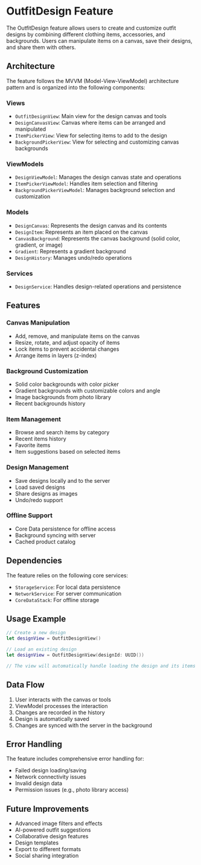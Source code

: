 # OutfitDesign Feature

The OutfitDesign feature allows users to create and customize outfit designs by combining different clothing items, accessories, and backgrounds. Users can manipulate items on a canvas, save their designs, and share them with others.

## Architecture

The feature follows the MVVM (Model-View-ViewModel) architecture pattern and is organized into the following components:

### Views
- `OutfitDesignView`: Main view for the design canvas and tools
- `DesignCanvasView`: Canvas where items can be arranged and manipulated
- `ItemPickerView`: View for selecting items to add to the design
- `BackgroundPickerView`: View for selecting and customizing canvas backgrounds

### ViewModels
- `DesignViewModel`: Manages the design canvas state and operations
- `ItemPickerViewModel`: Handles item selection and filtering
- `BackgroundPickerViewModel`: Manages background selection and customization

### Models
- `DesignCanvas`: Represents the design canvas and its contents
- `DesignItem`: Represents an item placed on the canvas
- `CanvasBackground`: Represents the canvas background (solid color, gradient, or image)
- `Gradient`: Represents a gradient background
- `DesignHistory`: Manages undo/redo operations

### Services
- `DesignService`: Handles design-related operations and persistence

## Features

### Canvas Manipulation
- Add, remove, and manipulate items on the canvas
- Resize, rotate, and adjust opacity of items
- Lock items to prevent accidental changes
- Arrange items in layers (z-index)

### Background Customization
- Solid color backgrounds with color picker
- Gradient backgrounds with customizable colors and angle
- Image backgrounds from photo library
- Recent backgrounds history

### Item Management
- Browse and search items by category
- Recent items history
- Favorite items
- Item suggestions based on selected items

### Design Management
- Save designs locally and to the server
- Load saved designs
- Share designs as images
- Undo/redo support

### Offline Support
- Core Data persistence for offline access
- Background syncing with server
- Cached product catalog

## Dependencies

The feature relies on the following core services:
- `StorageService`: For local data persistence
- `NetworkService`: For server communication
- `CoreDataStack`: For offline storage

## Usage Example

```swift
// Create a new design
let designView = OutfitDesignView()

// Load an existing design
let designView = OutfitDesignView(designId: UUID())

// The view will automatically handle loading the design and its items
```

## Data Flow

1. User interacts with the canvas or tools
2. ViewModel processes the interaction
3. Changes are recorded in the history
4. Design is automatically saved
5. Changes are synced with the server in the background

## Error Handling

The feature includes comprehensive error handling for:
- Failed design loading/saving
- Network connectivity issues
- Invalid design data
- Permission issues (e.g., photo library access)

## Future Improvements

- Advanced image filters and effects
- AI-powered outfit suggestions
- Collaborative design features
- Design templates
- Export to different formats
- Social sharing integration 